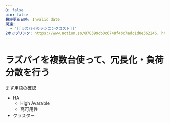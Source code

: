 ```yaml
---
Q: false
pin: false
最終更新日時: Invalid date
関連:
  - "[[ラズパイのランニングコスト]]"
2ホップリンク: https://www.notion.so/878399cb0c6748f4bc7adc1d0e362246, https://www.notion.so/ec767189026a4050a4b3163e66bc8393
---
```

# ラズパイを複数台使って、冗長化・負荷分散を行う

まず用語の確認

- HA
    - High Avarable
    - 高可用性
- クラスター